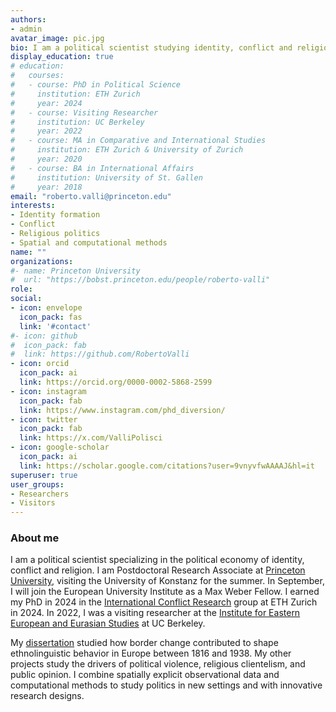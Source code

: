 ```yaml
---
authors:
- admin
avatar_image: pic.jpg
bio: I am a political scientist studying identity, conflict and religion.
display_education: true
# education:
#   courses:
#   - course: PhD in Political Science
#     institution: ETH Zurich
#     year: 2024
#   - course: Visiting Researcher
#     institution: UC Berkeley
#     year: 2022
#   - course: MA in Comparative and International Studies
#     institution: ETH Zurich & University of Zurich
#     year: 2020
#   - course: BA in International Affairs
#     institution: University of St. Gallen
#     year: 2018
email: "roberto.valli@princeton.edu"
interests:
- Identity formation
- Conflict
- Religious politics
- Spatial and computational methods
name: ""
organizations:
#- name: Princeton University
#  url: "https://bobst.princeton.edu/people/roberto-valli"
role: 
social:
- icon: envelope
  icon_pack: fas
  link: '#contact'
#- icon: github
#  icon_pack: fab
#  link: https://github.com/RobertoValli
- icon: orcid
  icon_pack: ai
  link: https://orcid.org/0000-0002-5868-2599
- icon: instagram
  icon_pack: fab
  link: https://www.instagram.com/phd_diversion/
- icon: twitter
  icon_pack: fab
  link: https://x.com/ValliPolisci
- icon: google-scholar
  icon_pack: ai
  link: https://scholar.google.com/citations?user=9vnyvfwAAAAJ&hl=it
superuser: true
user_groups:
- Researchers
- Visitors
---
```


### **About me**

I am a political scientist specializing in the political economy of identity, conflict and religion. 
I am Postdoctoral Research Associate at [Princeton University](https://bobst.princeton.edu/people/roberto-valli), visiting the University of Konstanz for the summer.
In September, I will join the European University Institute as a Max Weber Fellow. I earned my PhD in 2024 in the [International Conflict Research](https://icr.ethz.ch/) group at ETH Zurich in 2024. 
In 2022, I was a visiting researcher at the [Institute for Eastern European and Eurasian Studies](https://iseees.berkeley.edu/) at UC Berkeley. 

My [dissertation](/project) studied how border change contributed to shape ethnolinguistic behavior in Europe between 1816 and 1938. 
My other projects study the drivers of political violence, religious clientelism, and public opinion. 
I combine spatially explicit observational data and computational methods to study politics in new settings and with innovative research designs.




